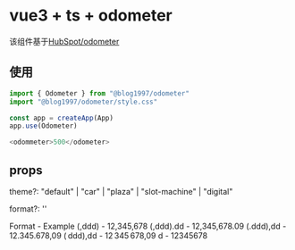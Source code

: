 # vue3 + ts + odometer

该组件基于[HubSpot/odometer](https://github.com/HubSpot/odometer)

## 使用

```js
import { Odometer } from "@blog1997/odometer"
import "@blog1997/odometer/style.css"

const app = createApp(App)
app.use(Odometer)

<odommeter>500</odometer>
```

## props
theme?: "default" | "car" | "plaza" | "slot-machine" | "digital"  

format?: ''

Format    -  Example
(,ddd)    -  12,345,678
(,ddd).dd -  12,345,678.09
(.ddd),dd -  12.345.678,09
( ddd),dd -  12 345 678,09
d         -  12345678